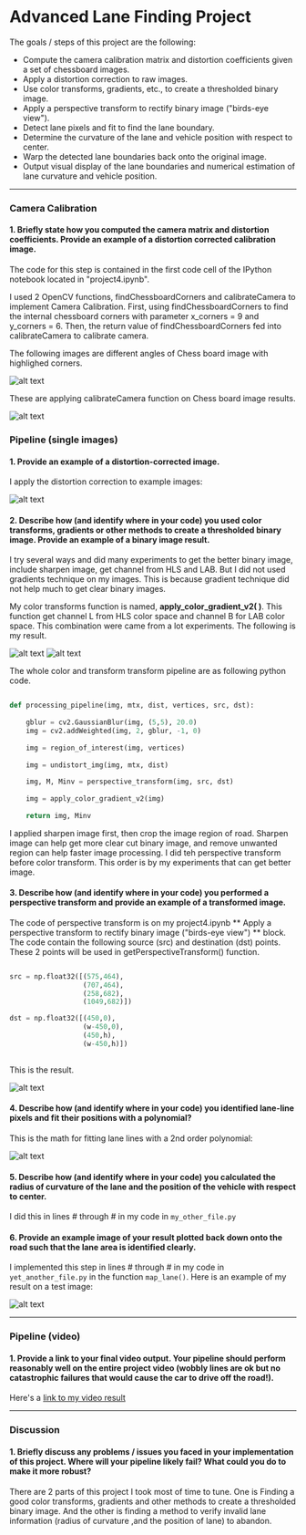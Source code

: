 # Advanced Lane Finding Project

The goals / steps of this project are the following:

* Compute the camera calibration matrix and distortion coefficients given a set of chessboard images.
* Apply a distortion correction to raw images.
* Use color transforms, gradients, etc., to create a thresholded binary image.
* Apply a perspective transform to rectify binary image ("birds-eye view").
* Detect lane pixels and fit to find the lane boundary.
* Determine the curvature of the lane and vehicle position with respect to center.
* Warp the detected lane boundaries back onto the original image.
* Output visual display of the lane boundaries and numerical estimation of lane curvature and vehicle position.

[//]: # (Image References)

[image1]: ./chess1.png "image1"
[image2]: ./undistorted_1.png "image2"
[image3]: ./undistorted_2.png "image3"
[image4]: ./apply_g_v2.png "image4"
[image5]: ./binary_example.png "image5"
[image6]: ./p_transform.png "image6"
[video1]: ./project4_adv_lane_video.mp4 "Video"

---

### Camera Calibration

#### 1. Briefly state how you computed the camera matrix and distortion coefficients. Provide an example of a distortion corrected calibration image.

The code for this step is contained in the first code cell of the IPython notebook located in "project4.ipynb".  

I used 2 OpenCV functions, findChessboardCorners and calibrateCamera to implement Camera Calibration. First, using findChessboardCorners to find the internal chessboard corners with parameter x_corners = 9 and y_corners = 6. Then, the return value of findChessboardCorners fed into calibrateCamera to calibrate camera.

The following images are different angles of Chess board image with highlighed corners.

![alt text][image1]

These are applying calibrateCamera function on Chess board image results.

![alt text][image2]

### Pipeline (single images)

#### 1. Provide an example of a distortion-corrected image.

I apply the distortion correction to example images:

![alt text][image3]

#### 2. Describe how (and identify where in your code) you used color transforms, gradients or other methods to create a thresholded binary image.  Provide an example of a binary image result.

I try several ways and did many experiments to get the better binary image, include sharpen image, get channel from HLS and LAB. But I did not used gradients technique on my images. This is because gradient technique did not help much to get clear binary images.

My color transforms function is named, **apply_color_gradient_v2( )**. This function get channel L from HLS color space and channel B for LAB color space. This combination were came from a lot experiments. The following is my result.

![alt text][image4]
![alt text][image5]

The whole color and transform transform pipeline are as following python code.
```python

def processing_pipeline(img, mtx, dist, vertices, src, dst):
    
    gblur = cv2.GaussianBlur(img, (5,5), 20.0)
    img = cv2.addWeighted(img, 2, gblur, -1, 0)
    
    img = region_of_interest(img, vertices)
    
    img = undistort_img(img, mtx, dist)    
    
    img, M, Minv = perspective_transform(img, src, dst)
    
    img = apply_color_gradient_v2(img)
    
    return img, Minv

```

I applied sharpen image first, then crop the image region of road. Sharpen image can help get more clear cut binary image, and remove unwanted region can help faster image processing. I did teh perspective transform before color transform. This order is by my experiments that can get better image.

#### 3. Describe how (and identify where in your code) you performed a perspective transform and provide an example of a transformed image.

The code of perspective transform is on my project4.ipynb ** 
Apply a perspective transform to rectify binary image ("birds-eye view") ** block. The code contain the following source (src) and destination (dst) points. These 2 points will be used in getPerspectiveTransform() function.

```python

src = np.float32([(575,464),
                  (707,464), 
                  (258,682), 
                  (1049,682)])

dst = np.float32([(450,0),
                  (w-450,0),
                  (450,h),
                  (w-450,h)])
                  
```
This is the result.

![alt text][image3]

#### 4. Describe how (and identify where in your code) you identified lane-line pixels and fit their positions with a polynomial?

This is the math for fitting lane lines with a 2nd order polynomial:

![alt text][image5]




#### 5. Describe how (and identify where in your code) you calculated the radius of curvature of the lane and the position of the vehicle with respect to center.

I did this in lines # through # in my code in `my_other_file.py`

#### 6. Provide an example image of your result plotted back down onto the road such that the lane area is identified clearly.

I implemented this step in lines # through # in my code in `yet_another_file.py` in the function `map_lane()`.  Here is an example of my result on a test image:

![alt text][image6]

---

### Pipeline (video)

#### 1. Provide a link to your final video output.  Your pipeline should perform reasonably well on the entire project video (wobbly lines are ok but no catastrophic failures that would cause the car to drive off the road!).

Here's a [link to my video result](./project_video.mp4)

---

### Discussion

#### 1. Briefly discuss any problems / issues you faced in your implementation of this project.  Where will your pipeline likely fail?  What could you do to make it more robust?

There are 2 parts of this project I took most of time to tune. One is Finding a good color transforms, gradients and other methods to create a thresholded binary image. And the other is finding a method to verify invalid lane information (radius of curvature ,and the position of lane) to abandon.





